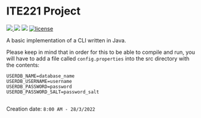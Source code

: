 # ITE221 Project
<div>
<a href="https://stamford.edu">
   <img src="https://img.shields.io/badge/Institution-Stamford%20Int.%20University-blue"/>
</a>
<img src="https://img.shields.io/badge/Class-ITE221-lightgrey"/>
<img src="https://img.shields.io/badge/Term-3-lightgrey"/>
<a href="https://opensource.org/licenses/MIT"><img src="https://img.shields.io/github/license/jagaapple/next-secure-headers.svg" alt="license"></a>
</div>

A basic implementation of a CLI written in Java.

Please keep in mind that in order for this to be able to compile and run, you will have to add a file called ``config.properties`` into the src directory with the contents:
```properties
USERDB_NAME=database_name
USERDB_USERNAME=username
USERDB_PASSWORD=password
USERDB_PASSWORD_SALT=password_salt 
```

##
Creation date: `8:00 AM - 28/3/2022`

